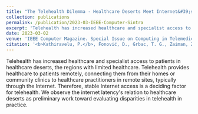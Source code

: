 ```yaml
---
title: "The Telehealth Dilemma - Healthcare Deserts Meet Internet&#39;s Remote Regions"
collection: publications
permalink: /publication/2023-03-IEEE-Computer-Sintra
excerpt: 'Telehealth has increased healthcare and specialist access to patients in healthcare deserts, the regions with limited healthcare. Telehealth provides healthcare to patients remotely, connecting them from their homes or community clinics to healthcare practitioners in remote sites, typically through the Internet. Therefore, stable Internet access is a deciding factor for telehealth. We observe the internet latency&#39;s relation to healthcare deserts as preliminary work toward evaluating disparities in telehealth in practice.'
date: 2023-03-02
venue: 'IEEE Computer Magazine. Special Issue on Computing in Telemedicine'
citation: '<b>Kathiravelu, P.</b>, Fonović, D., Grbac, T. G., Zaiman, Z., Veiga, L., Gichoya, J., Purkayastha, S., and Mahmoudi. B. <b>The Telehealth Dilemma – Healthcare Deserts Meet Internet&#39;s Remote Regions.</b> In IEEE Computer. March 2023. Accepted.'
---
```


Telehealth has increased healthcare and specialist access to patients in healthcare deserts, the regions with limited healthcare. Telehealth provides healthcare to patients remotely, connecting them from their homes or community clinics to healthcare practitioners in remote sites, typically through the Internet. Therefore, stable Internet access is a deciding factor for telehealth. We observe the internet latency&#39;s relation to healthcare deserts as preliminary work toward evaluating disparities in telehealth in practice.
